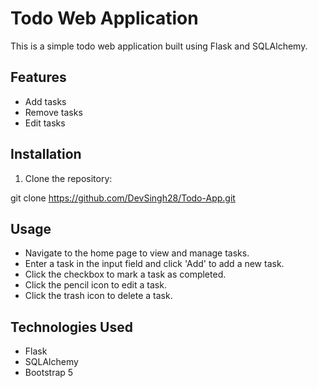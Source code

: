 # Todo Web Application

This is a simple todo web application built using Flask and SQLAlchemy.

## Features

- Add tasks
- Remove tasks
- Edit tasks

## Installation

1. Clone the repository:

git clone https://github.com/DevSingh28/Todo-App.git



## Usage

- Navigate to the home page to view and manage tasks.
- Enter a task in the input field and click 'Add' to add a new task.
- Click the checkbox to mark a task as completed.
- Click the pencil icon to edit a task.
- Click the trash icon to delete a task.

## Technologies Used

- Flask
- SQLAlchemy
- Bootstrap 5

